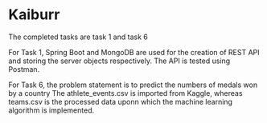 # Kaiburr
The completed tasks are task 1 and task 6

For Task 1, Spring Boot and MongoDB are used for the creation of REST API and storing the server objects respectively. The API is tested using Postman. 

For Task 6, the problem statement is to predict the numbers of medals won by a country 
The athlete_events.csv is imported from Kaggle, whereas teams.csv is the processed data uponn which the machine learning algorithm is implemented.
